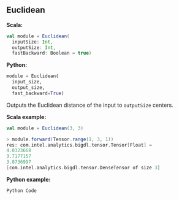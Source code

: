 ## Euclidean ##

**Scala:**
```scala
val module = Euclidean(
  inputSize: Int,
  outputSize: Int,
  fastBackward: Boolean = true)
```
**Python:**
```python
module = Euclidean(
  input_size,
  output_size,
  fast_backward=True)
```
Outputs the Euclidean distance of the input to `outputSize` centers.

**Scala example:**
```scala
val module = Euclidean(3, 3)

> module.forward(Tensor.range(1, 3, 1))
res: com.intel.analytics.bigdl.tensor.Tensor[Float] =
4.0323668
3.7177157
3.8736997
[com.intel.analytics.bigdl.tensor.DenseTensor of size 3]
```

**Python example:**
```python
Python Code
```
